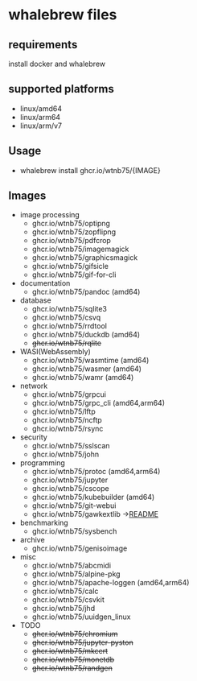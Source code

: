 # whalebrew files

## requirements

install docker and whalebrew

## supported platforms

- linux/amd64
- linux/arm64
- linux/arm/v7

## Usage

- whalebrew install ghcr.io/wtnb75/{IMAGE}

## Images

- image processing
  - ghcr.io/wtnb75/optipng
  - ghcr.io/wtnb75/zopflipng
  - ghcr.io/wtnb75/pdfcrop
  - ghcr.io/wtnb75/imagemagick
  - ghcr.io/wtnb75/graphicsmagick
  - ghcr.io/wtnb75/gifsicle
  - ghcr.io/wtnb75/gif-for-cli
- documentation
  - ghcr.io/wtnb75/pandoc  (amd64)
- database
  - ghcr.io/wtnb75/sqlite3
  - ghcr.io/wtnb75/csvq
  - ghcr.io/wtnb75/rrdtool
  - ghcr.io/wtnb75/duckdb  (amd64)
  - ~~ghcr.io/wtnb75/rqlite~~
- WASI(WebAssembly)
  - ghcr.io/wtnb75/wasmtime  (amd64)
  - ghcr.io/wtnb75/wasmer  (amd64)
  - ghcr.io/wtnb75/wamr  (amd64)
- network
  - ghcr.io/wtnb75/grpcui
  - ghcr.io/wtnb75/grpc_cli  (amd64,arm64)
  - ghcr.io/wtnb75/lftp
  - ghcr.io/wtnb75/ncftp
  - ghcr.io/wtnb75/rsync
- security
  - ghcr.io/wtnb75/sslscan
  - ghcr.io/wtnb75/john
- programming
  - ghcr.io/wtnb75/protoc  (amd64,arm64)
  - ghcr.io/wtnb75/jupyter
  - ghcr.io/wtnb75/cscope
  - ghcr.io/wtnb75/kubebuilder  (amd64)
  - ghcr.io/wtnb75/git-webui
  - ghcr.io/wtnb75/gawkextlib ->[README](gawkextlib/README.md)
- benchmarking
  - ghcr.io/wtnb75/sysbench
- archive
  - ghcr.io/wtnb75/genisoimage
- misc
  - ghcr.io/wtnb75/abcmidi
  - ghcr.io/wtnb75/alpine-pkg
  - ghcr.io/wtnb75/apache-loggen  (amd64,arm64)
  - ghcr.io/wtnb75/calc
  - ghcr.io/wtnb75/csvkit
  - ghcr.io/wtnb75/jhd
  - ghcr.io/wtnb75/uuidgen_linux
- TODO
  - ~~ghcr.io/wtnb75/chromium~~
  - ~~ghcr.io/wtnb75/jupyter-pyston~~
  - ~~ghcr.io/wtnb75/mkcert~~
  - ~~ghcr.io/wtnb75/monetdb~~
  - ~~ghcr.io/wtnb75/randgen~~
